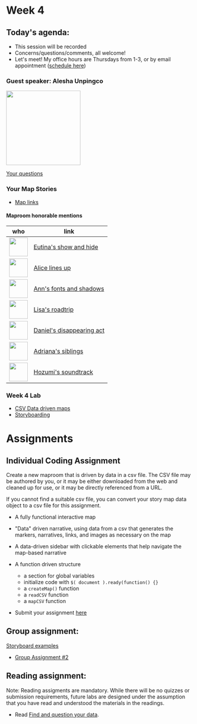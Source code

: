 # Week 4

## Today's agenda:

- This session will be recorded
- Concerns/questions/comments, all welcome!
- Let's meet! My office hours are Thursdays from 1-3, or by email appointment ([schedule here](https://calendly.com/yohda/officehours))

### Guest speaker: Alesha Unpingco

<img src="https://ace.alumni.ucla.edu/wp-content/uploads/2019/02/Alesha-Unpingco-500x500-300x300.png" width=200>

[Your questions](https://github.com/yohman/21S-DH151/discussions/26)

### Your Map Stories

- [Map links](https://github.com/yohman/21S-DH151/discussions/27)

#### Maproom honorable mentions

who | link 
--- | ---
<img src="https://avatars.githubusercontent.com/u/54642556?s=120&v=4" width=50> | [Eutina's show and hide](https://kimjee8955.github.io/DH151/Week3/index.html)
<img src="https://avatars.githubusercontent.com/u/62718306?s=120&v=4" width=50> | [Alice lines up](https://alicelu170.github.io/DH151/Week%203/index.html)
<img src="https://avatars.githubusercontent.com/u/45404012?s=60&v=4" width=50> | [Ann's fonts and shadows](https://anncong.github.io/DH151/Week3/Index.html)
<img src="https://avatars.githubusercontent.com/u/81833154?s=60&v=4" width=50> | [Lisa's roadtrip](https://lisalou36.github.io/DH151/week%203/)
<img src="https://avatars.githubusercontent.com/u/47194494?s=60&v=4" width=50> | [Daniel's disappearing act](https://danielliu524.github.io/DH151/Week3/index.html)
<img src="https://avatars.githubusercontent.com/u/75969942?s=60&v=4" width=50> | [Adriana's siblings](https://adrianaromero819.github.io/DH151/Week3/index.html)
<img src="https://avatars.githubusercontent.com/u/74166310?s=60&v=4" width=50> | [Hozumi's soundtrack](https://hoz-map.github.io/DH151/Week3/index.html)

### Week 4 Lab

- [CSV Data driven maps](Lab)
- [Storyboarding](https://github.com/yohman/21S-DH151/tree/main/Weeks/Week04/Lab#storyboard-exercise)

# Assignments

## Individual Coding Assignment

Create a new maproom that is driven by data in a csv file. The CSV file may be authored by you, or it may be either downloaded from the web and cleaned up for use, or it may be directly referenced from a URL.

If you cannot find a suitable csv file, you can convert your story map data object to a csv file for this assignment.

- A fully functional interactive map
- "Data" driven narrative, using data from a csv that generates the markers, narratives, links, and images as necessary on the map
- A data-driven sidebar with clickable elements that help navigate the map-based narrative
- A function driven structure
  - a section for global variables
  - initialize code with `$( document ).ready(function() {}`
  - a `createMap()` function
  - a `readCSV` function
  - a `mapCSV` function


- Submit your assignment [here](https://github.com/yohman/21S-DH151/discussions/37)

## Group assignment:

[Storyboard examples](https://docs.google.com/presentation/d/1famiX2lWNtsAk-o3_S48Ka7bImBAvRq3UXBKllDwMvw/edit?usp=sharing)

- [Group Assignment #2](https://github.com/yohman/21S-DH151/blob/main/Group%20Assignments/GroupAssignment2.md)

## Reading assignment:

Note: Reading assigments are mandatory. While there will be no quizzes or submission requirements, future labs are designed under the assumption that you have read and understood the materials in the readings.

- Read [Find and question your data](https://handsondataviz.org/find.html). 
